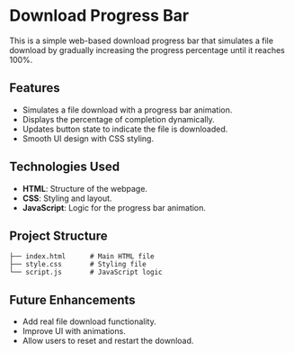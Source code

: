 # Download Progress Bar

This is a simple web-based download progress bar that simulates a file download by gradually increasing the progress percentage until it reaches 100%.

## Features
- Simulates a file download with a progress bar animation.
- Displays the percentage of completion dynamically.
- Updates button state to indicate the file is downloaded.
- Smooth UI design with CSS styling.

## Technologies Used
- **HTML**: Structure of the webpage.
- **CSS**: Styling and layout.
- **JavaScript**: Logic for the progress bar animation.

## Project Structure
```
├── index.html      # Main HTML file
├── style.css       # Styling file
└── script.js       # JavaScript logic
```


## Future Enhancements
- Add real file download functionality.
- Improve UI with animations.
- Allow users to reset and restart the download.


